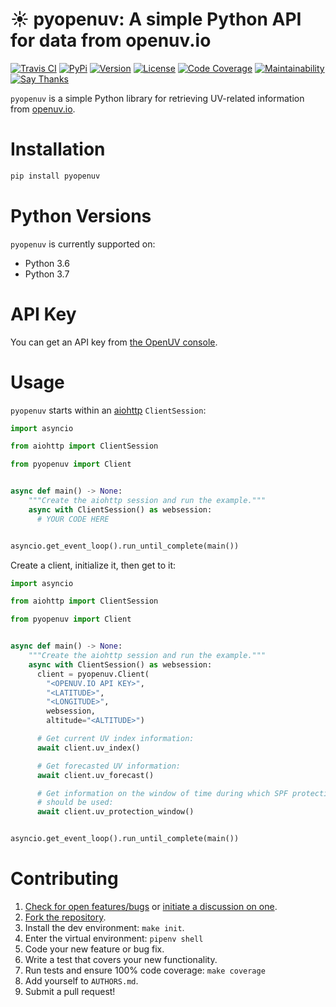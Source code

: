 # ☀️  pyopenuv: A simple Python API for data from openuv.io

[![Travis CI](https://travis-ci.org/bachya/pyopenuv.svg?branch=master)](https://travis-ci.org/bachya/pyopenuv)
[![PyPi](https://img.shields.io/pypi/v/pyopenuv.svg)](https://pypi.python.org/pypi/pyopenuv)
[![Version](https://img.shields.io/pypi/pyversions/pyopenuv.svg)](https://pypi.python.org/pypi/pyopenuv)
[![License](https://img.shields.io/pypi/l/pyopenuv.svg)](https://github.com/bachya/pyopenuv/blob/master/LICENSE)
[![Code Coverage](https://codecov.io/gh/bachya/pyopenuv/branch/master/graph/badge.svg)](https://codecov.io/gh/bachya/pyopenuv)
[![Maintainability](https://api.codeclimate.com/v1/badges/a03c9e96f19a3dc37f98/maintainability)](https://codeclimate.com/github/bachya/pyopenuv/maintainability)
[![Say Thanks](https://img.shields.io/badge/SayThanks-!-1EAEDB.svg)](https://saythanks.io/to/bachya)

`pyopenuv` is a simple Python library for retrieving UV-related information from
[openuv.io](https://openuv.io/).

# Installation

```python
pip install pyopenuv
```

# Python Versions

`pyopenuv` is currently supported on:

* Python 3.6
* Python 3.7

# API Key

You can get an API key from
[the OpenUV console](https://www.openuv.io/console).

# Usage

`pyopenuv` starts within an
[aiohttp](https://aiohttp.readthedocs.io/en/stable/) `ClientSession`:

```python
import asyncio

from aiohttp import ClientSession

from pyopenuv import Client


async def main() -> None:
    """Create the aiohttp session and run the example."""
    async with ClientSession() as websession:
      # YOUR CODE HERE


asyncio.get_event_loop().run_until_complete(main())
```

Create a client, initialize it, then get to it:

```python
import asyncio

from aiohttp import ClientSession

from pyopenuv import Client


async def main() -> None:
    """Create the aiohttp session and run the example."""
    async with ClientSession() as websession:
      client = pyopenuv.Client(
        "<OPENUV.IO API KEY>",
        "<LATITUDE>",
        "<LONGITUDE>",
        websession,
        altitude="<ALTITUDE>")

      # Get current UV index information:
      await client.uv_index()

      # Get forecasted UV information:
      await client.uv_forecast()

      # Get information on the window of time during which SPF protection
      # should be used:
      await client.uv_protection_window()


asyncio.get_event_loop().run_until_complete(main())
```

# Contributing

1. [Check for open features/bugs](https://github.com/bachya/pyopenuv/issues)
  or [initiate a discussion on one](https://github.com/bachya/pyopenuv/issues/new).
2. [Fork the repository](https://github.com/bachya/pyopenuv/fork).
3. Install the dev environment: `make init`.
4. Enter the virtual environment: `pipenv shell`
5. Code your new feature or bug fix.
6. Write a test that covers your new functionality.
7. Run tests and ensure 100% code coverage: `make coverage`
8. Add yourself to `AUTHORS.md`.
9. Submit a pull request!
